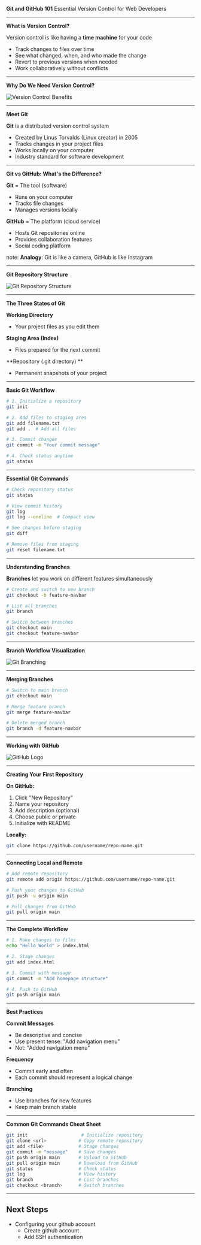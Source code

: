 **Git and GitHub 101** Essential Version Control for Web Developers

---

**What is Version Control?**

Version control is like having a **time machine** for your code

<!-- element class="fragment" -->

- Track changes to files over time
- See what changed, when, and who made the change
- Revert to previous versions when needed
- Work collaboratively without conflicts

<!-- element class="fragment" -->

---

**Why Do We Need Version Control?**

![Version Control Benefits](https://git-scm.com/images/about/branches@2x.png)

---

**Meet Git**

**Git** is a distributed version control system

- Created by Linus Torvalds (Linux creator) in 2005
- Tracks changes in your project files
- Works locally on your computer
- Industry standard for software development

<!-- element class="fragment" -->

---

**Git vs GitHub: What's the Difference?**

**Git** = The tool (software)

- Runs on your computer
- Tracks file changes
- Manages versions locally

<!-- element class="fragment" -->

**GitHub** = The platform (cloud service)

<!-- element class="fragment" -->

- Hosts Git repositories online
- Provides collaboration features
- Social coding platform

<!-- element class="fragment" -->

note: **Analogy**: Git is like a camera, GitHub is like Instagram

---

**Git Repository Structure**

![Git Repository Structure](https://git-scm.com/images/about/index1@2x.png)

---

**The Three States of Git**

**Working Directory**

- Your project files as you edit them <!-- element class="fragment" -->

**Staging Area (Index)** <!-- element class="fragment" -->

- Files prepared for the next commit <!-- element class="fragment" -->

**Repository (.git directory) ** <!-- element class="fragment" -->

- Permanent snapshots of your project <!-- element class="fragment" -->

---

**Basic Git Workflow**

```bash
# 1. Initialize a repository
git init
```

<!-- element class="fragment" -->

```bash
# 2. Add files to staging area
git add filename.txt
git add .  # Add all files
```

<!-- element class="fragment" -->

```bash
# 3. Commit changes
git commit -m "Your commit message"
```

<!-- element class="fragment" -->

```bash
# 4. Check status anytime
git status
```

<!-- element class="fragment" -->

---

**Essential Git Commands**

```bash
# Check repository status
git status
```

<!-- element class="fragment" -->

```bash
# View commit history
git log
git log --oneline  # Compact view
```

<!-- element class="fragment" -->

```bash
# See changes before staging
git diff
```

<!-- element class="fragment" -->

```bash
# Remove files from staging
git reset filename.txt
```

<!-- element class="fragment" -->

---

**Understanding Branches**

**Branches** let you work on different features simultaneously

<!-- element class="fragment" -->

```bash
# Create and switch to new branch
git checkout -b feature-navbar
```

<!-- element class="fragment" -->

```bash
# List all branches
git branch
```

<!-- element class="fragment" -->

```bash
# Switch between branches
git checkout main
git checkout feature-navbar
```

<!-- element class="fragment" -->

---

**Branch Workflow Visualization**

![Git Branching](https://git-scm.com/images/about/branches@2x.png)

---

**Merging Branches**

```bash
# Switch to main branch
git checkout main
```

<!-- element class="fragment" -->

```bash
# Merge feature branch
git merge feature-navbar
```

<!-- element class="fragment" -->

```bash
# Delete merged branch
git branch -d feature-navbar
```

<!-- element class="fragment" -->

---

**Working with GitHub**

![GitHub Logo](https://github.githubassets.com/images/modules/logos_page/GitHub-Mark.png)

---

**Creating Your First Repository**

**On GitHub:**

1. Click "New Repository" <!-- element class="fragment" -->
2. Name your repository <!-- element class="fragment" -->
3. Add description (optional) <!-- element class="fragment" -->
4. Choose public or private <!-- element class="fragment" -->
5. Initialize with README <!-- element class="fragment" -->

<!-- element class="fragment" -->

**Locally:**

```bash
git clone https://github.com/username/repo-name.git
```

---

**Connecting Local and Remote**

<!-- element class="fragment" -->

```bash
# Add remote repository
git remote add origin https://github.com/username/repo-name.git
```

<!-- element class="fragment" -->

```bash
# Push your changes to GitHub
git push -u origin main
```

<!-- element class="fragment" -->

```bash
# Pull changes from GitHub
git pull origin main
```

---

**The Complete Workflow**

<!-- element class="fragment" -->

```bash
# 1. Make changes to files
echo "Hello World" > index.html
```

<!-- element class="fragment" -->

```bash
# 2. Stage changes
git add index.html
```

<!-- element class="fragment" -->

```bash
# 3. Commit with message
git commit -m "Add homepage structure"
```

<!-- element class="fragment" -->

```bash
# 4. Push to GitHub
git push origin main
```

---

**Best Practices**

<!-- element class="fragment" -->

**Commit Messages**

- Be descriptive and concise
- Use present tense: "Add navigation menu"
- Not: "Added navigation menu"

<!-- element class="fragment" -->

**Frequency**

- Commit early and often
- Each commit should represent a logical change

<!-- element class="fragment" -->

**Branching**

- Use branches for new features
- Keep main branch stable

---

**Common Git Commands Cheat Sheet**

<!-- element class="fragment" -->

```bash
git init                    # Initialize repository
git clone <url>            # Copy remote repository
git add <file>             # Stage changes
git commit -m "message"    # Save changes
git push origin main       # Upload to GitHub
git pull origin main       # Download from GitHub
git status                 # Check status
git log                    # View history
git branch                 # List branches
git checkout <branch>      # Switch branches
```

---

## Next Steps

- Configuring your github account
  - Create github account
  - Add SSH authentication
